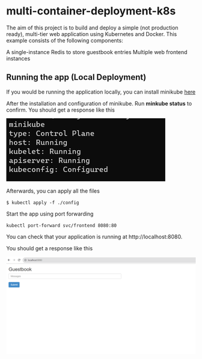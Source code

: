 # multi-container-deployment-k8s

The aim of this project is to build and deploy a simple (not production ready), multi-tier web application using Kubernetes and Docker. This example consists of the following components:

A single-instance Redis to store guestbook entries
Multiple web frontend instances

## Running the app (Local Deployment)
If you would be running the application locally, you can install minikube [here](https://minikube.sigs.k8s.io/docs/start/)



After the installation and configuration of minikube. Run **minkube status** to confirm. You should get a response like this

![Minikube running](/pictures/minikube.png)

Afterwards, you can apply all the files

    $ kubectl apply -f ./config

Start the app using port forwarding

    kubectl port-forward svc/frontend 8080:80

You can check that your application is running at http://localhost:8080. 

You should get a response like this

![Application running](/pictures/k8s%208.png)